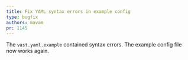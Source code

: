 ```yaml
---
title: Fix YAML syntax errors in example config
type: bugfix
authors: mavam
pr: 1145
---
```


The `vast.yaml.example` contained syntax errors. The example config file now
works again.

